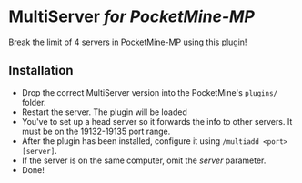 # MultiServer <em>for PocketMine-MP</em>

Break the limit of 4 servers in [PocketMine-MP](https://github.com/shoghicp/PocketMine-MP) using this plugin!


## Installation
- Drop the correct MultiServer version into the PocketMine's `plugins/` folder.
- Restart the server. The plugin will be loaded
- You've to set up a head server so it forwards the info to other servers. It must be on the 19132-19135 port range.
 - After the plugin has been installed, configure it using `/multiadd <port> [server]`.
 - If the server is on the same computer, omit the _server_ parameter.
 - Done!